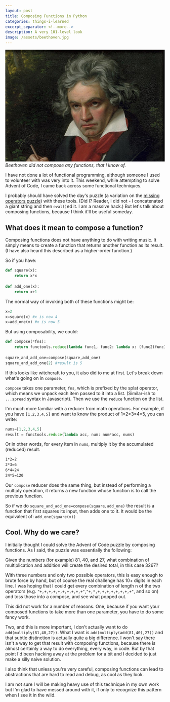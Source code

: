 ```yaml
---
layout: post
title: Composing Functions in Python
categories: things-i-learned
excerpt_separator: <!--more-->
description: A very 101-level look
image: /assets/beethoven.jpg
---
```


![Beethoven was a great composer, but not of functions (probably)](/assets/beethoven.jpg)
*Beethoven did not compose any functions, that I know of.*

I have not done a lot of functional programming, although someone I used to volunteer with was very into it. This weekend, while attempting to solve Advent of Code, I came back across some functional techniques.

I probably should have solved the day's puzzle (a variation on the [missing operators puzzle](https://brainsporthero.com/brain-teasers/missing-operator-puzzles/)) with these tools. (Did I? Reader, I did not - I concatenated a giant string and then `eval()`ed it. I am a massive hack.) But let's talk about composing functions, because I think it'll be useful someday.

## What does it mean to compose a function? ##

Composing functions does not have anything to do with writing music. It simply means to create a function that returns another function as its result. (I have also heard this described as a higher-order function.)

So if you have:

```python
def square(x):
    return x*x

def add_one(x):
    return x+1
```

The normal way of invoking both of these functions might be:

```python
x=2
x=square(x) #x is now 4
x=add_one(x) #x is now 5
```

But using composability, we could:

```python
def compose(*fns):
    return functools.reduce(lambda func1, func2: lambda x: (func2(func1(x))), fns)

square_and_add_one=compose(square,add_one)
square_and_add_one(2) #result is 5
```

If this looks like witchcraft to you, it also did to me at first. Let's break down what's going on in `compose`.

`compose` takes one parameter, `fns`, which is prefixed by the splat operator, which means we unpack each item passed to it into a list. (Similar-ish to `...spread` syntax in Javascript). Then we use the `reduce` function on the list.

I'm much more familiar with a reducer from math operations. For example, if you have `[1,2,3,4,5]` and want to know the product of 1\*2\*3\*4\*5, you can write:

```python
nums=[1,2,3,4,5]
result = functools.reduce(lambda acc, num: num*acc, nums)
```

Or in other words, for every item in `nums`, multiply it by the accumulated (reduced) result.

```bash
1*2=2
2*3=6
6*4=24
24*5=120
```

Our `compose` reducer does the same thing, but instead of performing a multiply operation, it returns a new function whose function is to call the previous function.

So if we do `square_and_add_one=compose(square,add_one)` the result is a function that first squares its input, then adds one to it. It would be the equivalent of: `add_one(square(x))`

## Cool. Why do we care? ##

I initially thought I could solve the Advent of Code puzzle by composing functions. As I said, the puzzle was essentially the following:

Given the numbers (for example) 81, 40, and 27, what combination of multiplication and addition will create the desired total, in this case 3267?

With three numbers and only two possible operators, this is easy enough to brute force by hand, but of course the real challenge has 10+ digits in each line. I was hoping that I could get every combination of length n of the two operators (e.g. `"+,+,+,+,+,+,+,+,+,+"`,`"+,*,+,+,+,+,+,+,+,+"`, and so on) and toss those into a compose, and see what popped out.

This did not work for a number of reasons. One, because if you want your composed functions to take more than one parameter, you have to do some fancy work.

Two, and this is more important, I don't actually want to do `add(multiply(81,40,27))`. What I want is `add(multiply(add(81,40),27))` and that subtle distinction is actually quite a big difference. I won't say there isn't a way to get that result with composing functions, because there is almost certainly a way to do everything, every way, in code. But by that point I'd been hacking away at the problem for a bit and I decided to just make a silly naive solution.

I also think that unless you're very careful, composing functions can lead to abstractions that are hard to read and debug, as cool as they look.

I am not sure I will be making heavy use of this technique in my own work but I'm glad to have messed around with it, if only to recognize this pattern when I see it in the wild.
